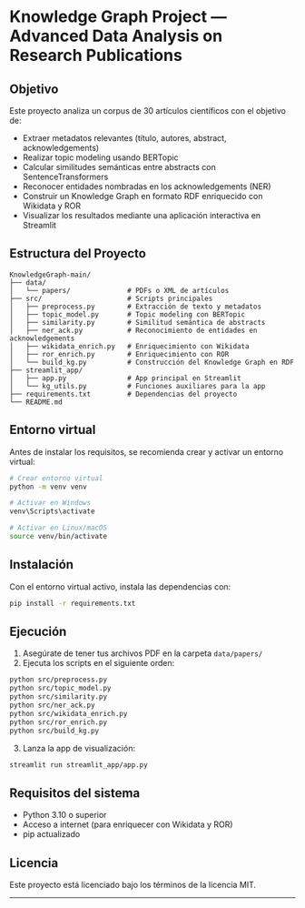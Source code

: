 # Knowledge Graph Project — Advanced Data Analysis on Research Publications

## Objetivo

Este proyecto analiza un corpus de 30 artículos científicos con el objetivo de:

- Extraer metadatos relevantes (título, autores, abstract, acknowledgements)
- Realizar topic modeling usando BERTopic
- Calcular similitudes semánticas entre abstracts con SentenceTransformers
- Reconocer entidades nombradas en los acknowledgements (NER)
- Construir un Knowledge Graph en formato RDF enriquecido con Wikidata y ROR
- Visualizar los resultados mediante una aplicación interactiva en Streamlit

## Estructura del Proyecto

```
KnowledgeGraph-main/
├── data/
│   └── papers/              # PDFs o XML de artículos
├── src/                     # Scripts principales
│   ├── preprocess.py        # Extracción de texto y metadatos
│   ├── topic_model.py       # Topic modeling con BERTopic
│   ├── similarity.py        # Similitud semántica de abstracts
│   ├── ner_ack.py           # Reconocimiento de entidades en acknowledgements
│   ├── wikidata_enrich.py   # Enriquecimiento con Wikidata
│   ├── ror_enrich.py        # Enriquecimiento con ROR
│   └── build_kg.py          # Construcción del Knowledge Graph en RDF
├── streamlit_app/
│   ├── app.py               # App principal en Streamlit
│   └── kg_utils.py          # Funciones auxiliares para la app
├── requirements.txt         # Dependencias del proyecto
└── README.md
```

## Entorno virtual

Antes de instalar los requisitos, se recomienda crear y activar un entorno virtual:

```bash
# Crear entorno virtual
python -m venv venv

# Activar en Windows
venv\Scripts\activate

# Activar en Linux/macOS
source venv/bin/activate
```

## Instalación

Con el entorno virtual activo, instala las dependencias con:

```bash
pip install -r requirements.txt
```

## Ejecución

1. Asegúrate de tener tus archivos PDF en la carpeta `data/papers/`
2. Ejecuta los scripts en el siguiente orden:

```bash
python src/preprocess.py
python src/topic_model.py
python src/similarity.py
python src/ner_ack.py
python src/wikidata_enrich.py
python src/ror_enrich.py
python src/build_kg.py
```

3. Lanza la app de visualización:

```bash
streamlit run streamlit_app/app.py
```

## Requisitos del sistema

- Python 3.10 o superior
- Acceso a internet (para enriquecer con Wikidata y ROR)
- pip actualizado

## Licencia

Este proyecto está licenciado bajo los términos de la licencia MIT.

---

